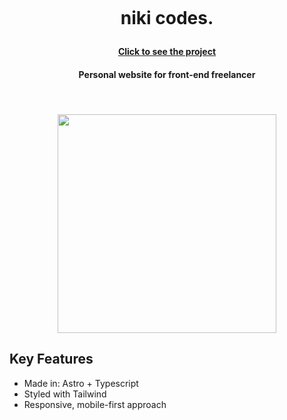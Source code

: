 <h1 align="center">
  <br>
  <p>niki codes.</p>
<h4 align="center"> <a href="https://nikicodes.com" target="_blank">Click to see the project</a></h4>
  <h4 align="center">Personal website for front-end freelancer
</h4>
  <br>
  <h4 align="center">
   <img src="https://github.com/user-attachments/assets/7fda523e-6df2-4fed-ab32-f5495c2a9da7" width="350" h="auto"/>
    </h4>
</h1>


## Key Features

* Made in: Astro + Typescript
* Styled with Tailwind
* Responsive, mobile-first approach
